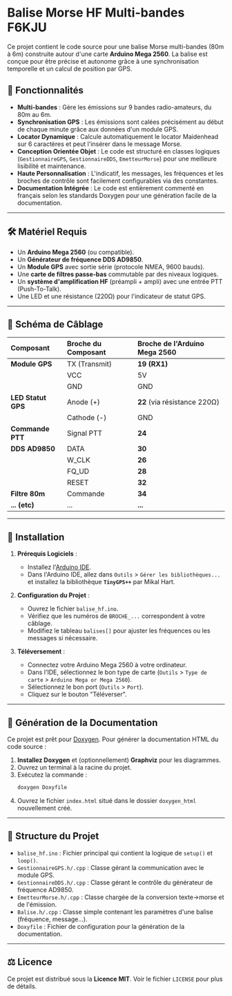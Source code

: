 # Balise Morse HF Multi-bandes F6KJU

Ce projet contient le code source pour une balise Morse multi-bandes (80m à 6m) construite autour d'une carte **Arduino Mega 2560**. La balise est conçue pour être précise et autonome grâce à une synchronisation temporelle et un calcul de position par GPS.

## 🧭 Fonctionnalités

* **Multi-bandes** : Gère les émissions sur 9 bandes radio-amateurs, du 80m au 6m.
* **Synchronisation GPS** : Les émissions sont calées précisément au début de chaque minute grâce aux données d'un module GPS.
* **Locator Dynamique** : Calcule automatiquement le locator Maidenhead sur 6 caractères et peut l'insérer dans le message Morse.
* **Conception Orientée Objet** : Le code est structuré en classes logiques (`GestionnaireGPS`, `GestionnaireDDS`, `EmetteurMorse`) pour une meilleure lisibilité et maintenance.
* **Haute Personnalisation** : L'indicatif, les messages, les fréquences et les broches de contrôle sont facilement configurables via des constantes.
* **Documentation Intégrée** : Le code est entièrement commenté en français selon les standards Doxygen pour une génération facile de la documentation.

---

## 🛠️ Matériel Requis

* Un **Arduino Mega 2560** (ou compatible).
* Un **Générateur de fréquence DDS AD9850**.
* Un **Module GPS** avec sortie série (protocole NMEA, 9600 bauds).
* Une **carte de filtres passe-bas** commutable par des niveaux logiques.
* Un **système d'amplification HF** (préampli + ampli) avec une entrée PTT (Push-To-Talk).
* Une LED et une résistance (220Ω) pour l'indicateur de statut GPS.

---

## 🔌 Schéma de Câblage

| Composant          | Broche du Composant | Broche de l'Arduino Mega 2560 |
| :----------------- | :------------------ | :---------------------------- |
| **Module GPS** | TX (Transmit)       | **19 (RX1)** |
|                    | VCC                 | 5V                            |
|                    | GND                 | GND                           |
| **LED Statut GPS** | Anode (+)           | **22** (via résistance 220Ω)  |
|                    | Cathode (-)         | GND                           |
| **Commande PTT** | Signal PTT          | **24** |
| **DDS AD9850** | DATA                | **30** |
|                    | W_CLK               | **26** |
|                    | FQ_UD               | **28** |
|                    | RESET               | **32** |
| **Filtre 80m** | Commande            | **34** |
| **... (etc)** | ...                 | **...** |

---

## 🚀 Installation

1.  **Prérequis Logiciels** :
    * Installez l'[Arduino IDE](https://www.arduino.cc/en/software).
    * Dans l'Arduino IDE, allez dans `Outils` > `Gérer les bibliothèques...` et installez la bibliothèque **`TinyGPS++`** par Mikal Hart.

2.  **Configuration du Projet** :
    * Ouvrez le fichier `balise_hf.ino`.
    * Vérifiez que les numéros de `BROCHE_...` correspondent à votre câblage.
    * Modifiez le tableau `balises[]` pour ajuster les fréquences ou les messages si nécessaire.

3.  **Téléversement** :
    * Connectez votre Arduino Mega 2560 à votre ordinateur.
    * Dans l'IDE, sélectionnez le bon type de carte (`Outils` > `Type de carte` > `Arduino Mega or Mega 2560`).
    * Sélectionnez le bon port (`Outils` > `Port`).
    * Cliquez sur le bouton "Téléverser".

---

## 📄 Génération de la Documentation

Ce projet est prêt pour [Doxygen](https://www.doxygen.nl/). Pour générer la documentation HTML du code source :

1.  **Installez Doxygen** et (optionnellement) **Graphviz** pour les diagrammes.
2.  Ouvrez un terminal à la racine du projet.
3.  Exécutez la commande :
    ```sh
    doxygen Doxyfile
    ```
4.  Ouvrez le fichier `index.html` situé dans le dossier `doxygen_html` nouvellement créé.

---

## 📂 Structure du Projet

* `balise_hf.ino` : Fichier principal qui contient la logique de `setup()` et `loop()`.
* `GestionnaireGPS.h/.cpp` : Classe gérant la communication avec le module GPS.
* `GestionnaireDDS.h/.cpp` : Classe gérant le contrôle du générateur de fréquence AD9850.
* `EmetteurMorse.h/.cpp` : Classe chargée de la conversion texte->morse et de l'émission.
* `Balise.h/.cpp` : Classe simple contenant les paramètres d'une balise (fréquence, message...).
* `Doxyfile` : Fichier de configuration pour la génération de la documentation.

---

## ⚖️ Licence

Ce projet est distribué sous la **Licence MIT**. Voir le fichier `LICENSE` pour plus de détails.